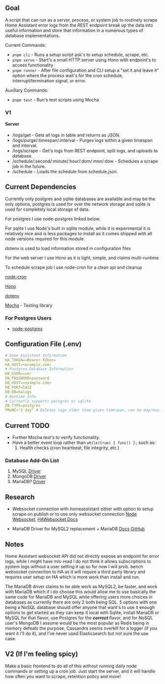 ## Goal

A script that can run as a server, process, or system job to routinely scrape Home Assistant error logs from the REST endpoint break up the data into useful information and store that information in a numerous types of database implementations.

Current Commands:

- `pnpm cli` - Runs a setup script ask's to setup schedule, scrape, etc.
- `pnpm serve` - Start's a small HTTP server using Hono with endpoint's to access functionality
- `pnpm runner` - After file configuration and CLI setup a "set it and leave it" option where the process wait's for the cron schedule, interrupt/termination signal, or error.

Auxillary Commands:

- `pnpm test` - Run's test scripts using Mocha

### V1

#### Server

- /logs/get - Gets all logs in table and returns as JSON.
- /logs/purge/:timespan/:interval - Purges logs within a given timespan and interval.
- /logs/scrape - Get's logs from REST endpoint, split logs, and uploads to database.
- /schedule/:second/:minute/:hour/:dom/:mon/:dow - Schedules a scrape job in the future.
- /schedule - Loads the schedule from schedule.json.

## Current Dependencies

Currently only postgres and sqlite databases are available and may be the only options, postgres is used for over the network storage and sqlite is used for completely local storage of data.

For postgres I use node-postgres linked below.

For sqlite I use Node's built in sqlite module, while it is experimental it is relatively nice and is less packages to install as it comes shipped with all node versions required for this module.

dotenv is used to load information stored in configuration files

For the web server I use Hono as it is light, simple, and claims multi-runtime

To schedule scrape job I use node-cron for a clean api and cleanup

[node-cron](https://www.npmjs.com/package/node-cron)

[Hono](https://hono.dev/)

[dotenv](https://www.npmjs.com/package/dotenv)

[Mocha](https://mochajs.org/) -  Testing library

### For Postgres Users

- [node-postgres](https://www.npmjs.com/package/pg)

## Configuration File (.env)

```yml
# Home Assistant Information
HA_TOKEN=<Bearer-Token>
HA_HOST=<example.com>
# Postgres Database Information
DB_USER=user
DB_PASSWORD=password
DB_HOST=<example.com>
DB_PORT=5432
DB_DB=halogs
# Runtime Info
# Currently supports postgres or sqlite
DB_TYPE=postgres
PRUNE="3 day" # Deletes logs older than given timespan, can be day/hour.
```

## Current TODO

- Further Mocha test's to verify functionality.
- Have a better event loop rather than `while(true) { func() };` such as:
    1. Health checks (cron heartbeat, file integrity, etc.)

### Database Add-On List

1. MySQL [Driver](https://www.npmjs.com/package/mysql2)
2. MongoDB [Driver](https://www.npmjs.com/package/mongodb)
3. MariaDB? [Driver](https://github.com/mariadb-corporation/mariadb-connector-nodejs)

## Research

- Websocket connection with homeassistant either with option to setup scrape on publish or to use only websocket connection [Node Websocket](https://nodejs.org/en/learn/getting-started/websocket), [HAWebsocket Docs](https://developers.home-assistant.io/docs/api/websocket/)

- MariaDB Driver for MySQL2 replacement + MariaDB [Docs](https://www.npmjs.com/package/mariadb) [GitHub](https://github.com/mariadb-corporation/mariadb-connector-nodejs)

## Notes

Home Assistant websocket API did not directly expose an endpoint for error logs, while I might have mis-read I do not think it allows subscriptions to system logs without a user setting it up so for now I will prob. bench websocket connection to HA as it will require a third party library and requires user setup on HA which is more work than install and run.

The MariaDB driver claims to be able work as MySQL2, be faster, and work with MariaDB which if I do choose this would allow me to use basically the same code for MariaDB and MySQL while offering users more choices in databases as currently there are only 2 both being SQL. 5 options with one being a NoSQL database should offer anyone that want's to use it enough options to get started as they can keep it local with Sqlite, install MariaDB or MySQL for that flavor, use Postgres for the ***correct*** flavor, and for NoSQL user's MongoDB I assume would be the most popular as Redis being in memory defeats the purpose, Cassandra seems overkill for a logger (if you want it I'll do it), and I've never used Elasticsearch but not sure the use case.

## V2 (If I'm feeling spicy)

Make a basic frontend to do all of this without running daily node commands or setting up a cron job.
Just start the server, and it will handle how often you want to scrape, retention policy and more!